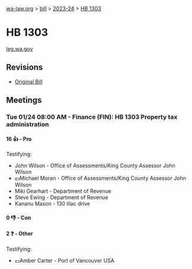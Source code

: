 [wa-law.org](/) > [bill](/bill/) > [2023-24](/bill/2023-24/) > [HB 1303](/bill/2023-24/hb/1303/)

# HB 1303
[leg.wa.gov](https://app.leg.wa.gov/billsummary?BillNumber=1303&Year=2023&Initiative=false)

## Revisions
* [Original Bill](1/)

## Meetings
### Tue 01/24 08:00 AM - Finance (FIN): HB 1303 Property tax administration
#### 16 👍 - Pro
Testifying:
* John Wilson - Office of Assessments/King County Assessor John Wilson
* 💵Michael Moran - Office of Assessments/King County Assessor John Wilson
* Miki Gearhart - Department of Revenue
* Steve Ewing - Department of Revenue
* Kananu Mason - 130 lilac drive

#### 0 👎 - Con

#### 2 ❓ - Other
Testifying:
* 💵Amber Carter - Port of Vancouver USA
